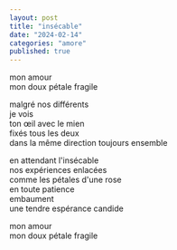 ```yaml
---
layout: post
title: "insécable"
date: "2024-02-14"
categories: "amore"
published: true 
---
```


mon amour  
mon doux pétale fragile  

malgré nos différents  
je vois  
ton œil avec le mien  
fixés tous les deux  
dans la même direction
toujours ensemble  

en attendant l'insécable  
nos expériences enlacées  
comme les pétales d'une rose  
en toute patience  
embaument  
une tendre espérance candide  

mon amour  
mon doux pétale fragile  
